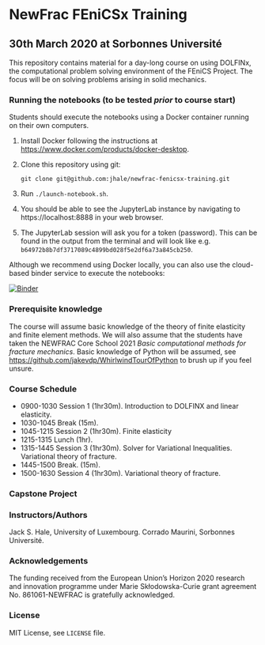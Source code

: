 # NewFrac FEniCSx Training
## 30th March 2020 at Sorbonnes Université

This repository contains material for a day-long course on using DOLFINx,
the computational problem solving environment of the FEniCS Project. The
focus will be on solving problems arising in solid mechanics.

### Running the notebooks (to be tested *prior* to course start)

Students should execute the notebooks using a Docker container running on
their own computers.

1. Install Docker following the instructions at
   https://www.docker.com/products/docker-desktop.

2. Clone this repository using git:

       git clone git@github.com:jhale/newfrac-fenicsx-training.git

3. Run `./launch-notebook.sh`.

4. You should be able to see the JupyterLab instance by navigating to
   https://localhost:8888 in your web browser.

5. The JupyterLab session will ask you for a token (password). This can be
   found in the output from the terminal and will look like e.g.
   `b64972b8b7df3717089c4899bd028f5e2df6a73a845cb250`.

Although we recommend using Docker locally, you can also use the cloud-based
binder service to execute the notebooks:

[![Binder](https://mybinder.org/badge_logo.svg)](https://mybinder.org/v2/gh/jhale/newfrac-fenicsx-training/HEAD)

### Prerequisite knowledge

The course will assume basic knowledge of the theory of finite elasticity and
finite element methods. We will also assume that the students have taken the
NEWFRAC Core School 2021 *Basic computational methods for fracture mechanics*.
Basic knowledge of Python will be assumed, see https://github.com/jakevdp/WhirlwindTourOfPython
to brush up if you feel unsure.

### Course Schedule

* 0900-1030 Session 1 (1hr30m). Introduction to DOLFINX and linear elasticity.
* 1030-1045 Break (15m).
* 1045-1215 Session 2 (1hr30m). Finite elasticity 
* 1215-1315 Lunch (1hr).
* 1315-1445 Session 3 (1hr30m). Solver for Variational Inequalities. Variational theory of fracture.
* 1445-1500 Break. (15m).
* 1500-1630 Session 4 (1hr30m). Variational theory of fracture.

### Capstone Project

### Instructors/Authors

Jack S. Hale, University of Luxembourg.
Corrado Maurini, Sorbonnes Université.

### Acknowledgements

The funding received from the European Union’s Horizon 2020 research and
innovation programme under Marie Skłodowska-Curie grant agreement No.
861061-NEWFRAC is gratefully acknowledged.

### License

MIT License, see `LICENSE` file.

